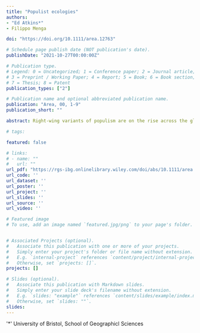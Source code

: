 ```yaml
---
title: "Populist ecologies"
authors:
- "Ed Atkins*"
- Filippo Menga

doi: "https://doi.org/10.1111/area.12763"

# Schedule page publish date (NOT publication's date).
publishDate: "2021-10-27T00:00:00Z"

# Publication type.
# Legend: 0 = Uncategorized; 1 = Conference paper; 2 = Journal article;
# 3 = Preprint / Working Paper; 4 = Report; 5 = Book; 6 = Book section;
# 7 = Thesis; 8 = Patent
publication_types: ["2"]

# Publication name and optional abbreviated publication name.
publication: "Area, 00, 1-9"
publication_short: ""

abstract: Right-wing variants of populism are on the rise across the globe, creating new patterns of interaction between society and the environment. These new socio-ecological relationships – dubbed “populist ecologies” – are not homogenous and, instead, can vary from country to country and populist to populist. In this paper, we adopt two illustrative case studies to outline two particular right-wing populist ecologies. First, we turn to the government of Jair Bolsonaro in Brazil (2019 onwards) and detail the ways in which Bolsonaro's anti-science agenda is evident in his response to patterns of deforestation and the “burning of the Amazon” in 2019. Second, we explore the politics of Matteo Salvini in Italy, highlighting how, in this form of right-wing populism, the environment has become a container for wider political ambitions. In doing so, this work highlights the complexity of the relationship between contemporary right-wing populism and the environment – and the ways in which populist ecologies may act to conceal the more-nefarious elements of the populist moment. This paper details how right-wing variants of populism create new socio-ecological patterns of interaction. Drawing on case studies of Jair Bolsonaro in Brazil and Matteo Salvini in Italy, we advance a conceptualisation of “populist ecologies” to explore and make sense of how ecology is represented within far-right populist projects. In doing so, we highlight an important complexity in which populist ecologies may function to conceal broader, more nefarious elements of far-right populist projects.

# tags:

featured: false

# links:
# - name: ""
#   url: ""
url_pdf: "https://rgs-ibg.onlinelibrary.wiley.com/doi/abs/10.1111/area.12763"
url_code: ''
url_dataset: ''
url_poster: ''
url_project: ''
url_slides: ''
url_source: ''
url_video: ''

# Featured image
# To use, add an image named `featured.jpg/png` to your page's folder. 


# Associated Projects (optional).
#   Associate this publication with one or more of your projects.
#   Simply enter your project's folder or file name without extension.
#   E.g. `internal-project` references `content/project/internal-project/index.md`.
#   Otherwise, set `projects: []`.
projects: []

# Slides (optional).
#   Associate this publication with Markdown slides.
#   Simply enter your slide deck's filename without extension.
#   E.g. `slides: "example"` references `content/slides/example/index.md`.
#   Otherwise, set `slides: ""`.
slides:
---
```


'*' University of Bristol, School of Geographicl Sciences